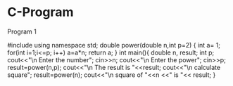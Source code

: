 # C-Program
Program 1


#include<iostream>
using namespace std;
double power(double n,int p=2)
{
int a= 1;
for(int i=1;i<=p; i++)
a=a*n;
return a;
}
int main(){
    double n, result;
    int p;
    cout<<"\n Enter the number";
    cin>>n;
    cout<<"\n Enter the power";
    cin>>p;
    result=power(n,p);
    cout<<"\n The result is "<<result;
    cout<<"\n calculate square";
    result=power(n);
    cout<<"\n square of "<<n <<" is "<< result;
}

